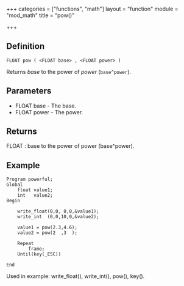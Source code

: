 +++
categories = ["functions", "math"]
layout = "function"
module = "mod_math"
title = "pow()"

+++

## Definition

    FLOAT pow ( <FLOAT base> , <FLOAT power> )

Returns *base* to the power of *power* (`base^power`).

## Parameters

- FLOAT base - The base.
- FLOAT power - The power.

## Returns

FLOAT : base to the power of power (base^power).

## Example

```
Program powerful;
Global
    float value1;
    int   value2;
Begin

    write_float(0,0, 0,0,&value1);
    write_int  (0,0,10,0,&value2);

    value1 = pow(2.3,4.6);
    value2 = pow(2  ,3  );

    Repeat
        frame;
    Until(key(_ESC))

End
```

Used in example: write_float(), write_int(), pow(), key().
